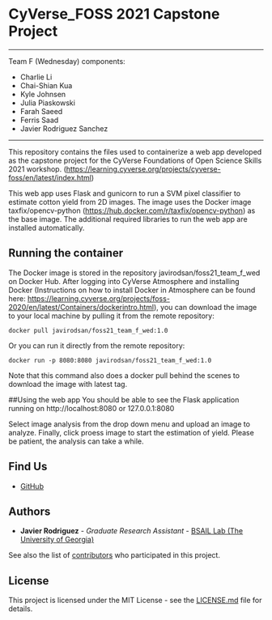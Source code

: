 # CyVerse_FOSS 2021 Capstone Project
____
Team F (Wednesday) components:

  - Charlie Li
  - Chai-Shian Kua
  - Kyle Johnsen
  - Julia Piaskowski
  - Farah Saeed
  - Ferris Saad
  - Javier Rodriguez Sanchez
____

This repository contains the files used to containerize a web app developed as the capstone project for the 
CyVerse Foundations of Open Science Skills 2021 workshop. 
(https://learning.cyverse.org/projects/cyverse-foss/en/latest/index.html)

This web app uses Flask and gunicorn to run a SVM pixel classifier to estimate cotton yield from 2D images.
The image uses the Docker image taxfix/opencv-python (https://hub.docker.com/r/taxfix/opencv-python) as the 
base image. The additional required libraries to run the web app are installed automatically.

## Running the container

The Docker image is stored in the repository javirodsan/foss21_team_f_wed on Docker Hub. After logging into 
CyVerse Atmosphere and installing Docker (Instructions on how to install Docker in Atmosphere can be found here: 
https://learning.cyverse.org/projects/foss-2020/en/latest/Containers/dockerintro.html), you can download the 
image to your local machine by pulling it from the remote repository:

```
docker pull javirodsan/foss21_team_f_wed:1.0
```

Or you can run it directly from the remote repository:

```
docker run -p 8080:8080 javirodsan/foss21_team_f_wed:1.0
```
Note that this command also does a docker pull behind the scenes to download the image with latest tag. 

##Using the web app
You should be able to see the Flask application running on http://localhost:8080 or 127.0.0.1:8080

Select image analysis from the drop down menu and upload an image to analyze. Finally, click proess image to start the estimation of yield. Please be patient, the analysis can take a while.

## Find Us

* [GitHub](https://github.com/Javi-RS)

## Authors

* **Javier Rodriguez** - *Graduate Research Assistant* - [BSAIL Lab (The University of Georgia)](https://bsail.engr.uga.edu/)

See also the list of [contributors](https://github.com/your/repository/contributors) who 
participated in this project.

## License

This project is licensed under the MIT License - see the [LICENSE.md](LICENSE.md) file for details.
